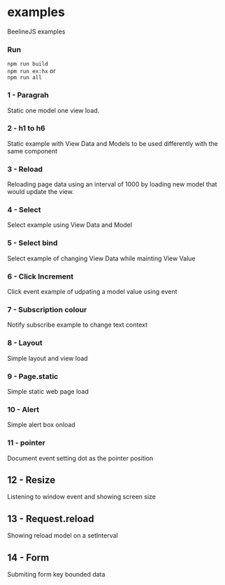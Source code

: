 # examples
BeelineJS examples

### Run
`npm run build`  
`npm run ex:hx` or  
`npm run all`  

### 1 - Paragrah
Static one model one view load.

### 2 - h1 to h6
Static example with View Data and Models to be used differently with the same component

### 3 - Reload
Reloading page data using an interval of 1000 by loading new model that would update the view.

### 4 - Select
Select example using View Data and Model

### 5 - Select bind
Select example of changing View Data while mainting View Value

### 6 - Click Increment
Click event example of udpating a model value using event

### 7 - Subscription colour
Notify subscribe example to change text context

### 8 - Layout
Simple layout and view load

### 9 - Page.static
Simple static web page load

### 10 - Alert
Simple alert box onload

### 11 - pointer
Document event setting dot as the pointer position

## 12 - Resize 
Listening to window event and showing screen size

## 13 - Request.reload
Showing reload model on a setInterval

## 14 - Form
Submiting form key bounded data
